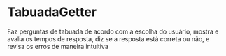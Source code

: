 # TabuadaGetter
Faz perguntas de tabuada de acordo com a escolha do usuário, mostra e avalia os tempos de resposta, diz se a resposta está correta ou não, e revisa os erros de maneira intuitiva
